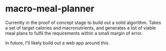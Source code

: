 # macro-meal-planner

Currently in the proof of concept stage to build out a solid algorithm. Takes a set of target calories and macronutrients, and generates a list of viable meal plans to fulfil the requirements within a small margin of error.

In future, I'll likely build out a web app around this.

